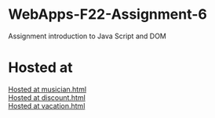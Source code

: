 # WebApps-F22-Assignment-6
Assignment introduction to Java Script and DOM
# Hosted at
[Hosted at musician.html](https://44-563-web-apps-f22.github.io/44563-webapps-assignment-6-S550608/musician.html) <br>
[Hosted at discount.html](https://44-563-web-apps-f22.github.io/44563-webapps-assignment-6-S550608/discount.html) <br>
[Hosted at vacation.html](https://44-563-web-apps-f22.github.io/44563-webapps-assignment-6-S550608/vacation.html)